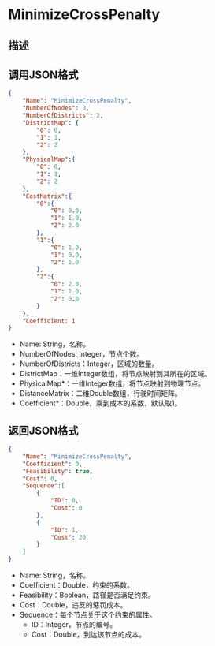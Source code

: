 # MinimizeCrossPenalty

## 描述

## 调用JSON格式

```json
{
	"Name": "MinimizeCrossPenalty",
	"NumberOfNodes": 3,
	"NumberOfDistricts": 2,
	"DistrictMap": {
		"0": 0,
		"1": 1,
		"2": 2
	},
	"PhysicalMap":{
		"0": 0,
		"1": 1,
		"2": 2
	},
	"CostMatrix":{ 
		"0":{
			"0": 0.0,
			"1": 1.0,
			"2": 2.0
		},
		"1":{
			"0": 1.0,
			"1": 0.0,
			"2": 1.0
		},
		"2":{
			"0": 2.0,
			"1": 1.0,
			"2": 0.0
		}
	},
	"Coefficient: 1
}
```
* Name: String，名称。
* NumberOfNodes: Integer，节点个数。
* NumberOfDistricts：Integer，区域的数量。
* DistrictMap：一维Integer数组，将节点映射到其所在的区域。
* PhysicalMap\*：一维Integer数组，将节点映射到物理节点。
* DistanceMatrix：二维Double数组，行驶时间矩阵。
* Coefficient\*：Double，乘到成本的系数，默认取1。


## 返回JSON格式

```json
{
	"Name": "MinimizeCrossPenalty",
	"Coefficient": 0,
	"Feasibility": true,
	"Cost": 0,
	"Sequence":[
		{
			"ID": 0,
			"Cost": 0
		},
		{
			"ID": 1,
			"Cost": 20
		}
	]
}
```

* Name: String，名称。
* Coefficient：Double，约束的系数。
* Feasibility：Boolean，路径是否满足约束。
* Cost：Double，违反的惩罚成本。
* Sequence：每个节点关于这个约束的属性。
	+ ID：Integer，节点的编号。
	+ Cost：Double，到达该节点的成本。

